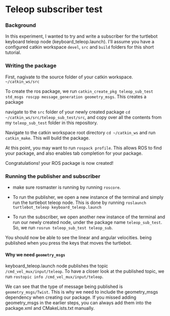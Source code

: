 # Teleop subscriber test

### Background
In this experiment, I wanted to try and write a subscriber for the turtlebot keyboard teleop node (keyboard_teleop.launch). I'll assume you have a configured catkin workspace `devel`, `src` and `build` folders for this short tutorial.

### Writing the package
First, nagivate to the source folder of your catkin workspace. `~/catkin_ws/src`

To create the ros package, we run `catkin_create_pkg teleop_sub_test std_msgs roscpp message_generation geometry_msgs`. This creates a package 

navigate to the `src` folder of your newly created package `cd ~/catkin_ws/src/teleop_sub_test/src`, and copy over all the contents from my `teleop_sub_test` folder in this repository.

Navigate to the catkin workspace root directory `cd ~/catkin_ws` and run `catkin_make`. This will build the package.

At this point, you may want to run `rospack profile`. This allows ROS to find your package, and also enables tab completion for your package.

Congratulations! your ROS package is now created!

### Running the publisher and subscriber
* make sure rosmaster is running by running `roscore`.

* To run the publisher, we open a new instance of the terminal and simply run the turtlebot teleop node. This is done by running `roslaunch turtlebot_teleop keyboard_teleop.launch`

* To run the subscriber, we open another new instance of the terminal and run our newly created node, under the package name `teleop_sub_test`. So, we run `rosrun teleop_sub_test teleop_sub`.

You should now be able to see the linear and angular velocities. being published when you press the keys that moves the turtlebot.

#### Why we need `geometry_msgs`
keyboard_teleop.launch node publishes the topic `/cmd_vel_mux/input/teleop`. To have a closer look at the published topic, we run `rostopic info /cmd_vel_mux/input/teleop`.

We can see that the type of message being published is `geometry_msgs/Twist`. This is why we need to include the geometry_msgs dependency when creating our package. If you missed adding geometry_msgs in the earlier steps, you can always add them into the package.xml and CMakeLists.txt manually.
